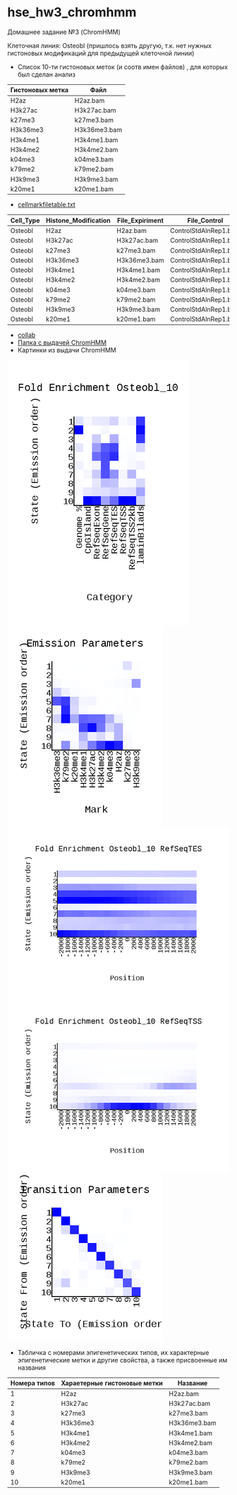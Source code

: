 # hse_hw3_chromhmm
Домашнее задание №3 (ChromHMM)

Клеточная линия: Osteobl (пришлось взять другую, т.к. нет нужных гистоновых модификаций для предыдущей клеточной линии)

- Список 10-ти гистоновых меток (и соотв имен файлов) , для которых был сделан анализ


| Гистоновых метка     | Файл           |
|----------------------|----------------|
| H2az                 | H2az.bam       |
| H3k27ac              | H3k27ac.bam    |
| k27me3               | k27me3.bam     |
| H3k36me3             | H3k36me3.bam   |
| H3k4me1              | H3k4me1.bam    |
| H3k4me2              | H3k4me2.bam    |
| k04me3               | k04me3.bam     |
| k79me2               | k79me2.bam     |
| H3k9me3              | H3k9me3.bam    |
| k20me1               | k20me1.bam     |


- [cellmarkfiletable.txt](https://github.com/dreamer1978/hse_hw3_chromhmm/blob/main/cellmarkfiletable.txt)


| Cell_Type | Histone_Modification | File_Expiriment| File_Control           |
|-----------|----------------------|----------------|------------------------|
| Osteobl   | H2az                 | H2az.bam       | ControlStdAlnRep1.bam  |
| Osteobl   | H3k27ac              | H3k27ac.bam    | ControlStdAlnRep1.bam  |
| Osteobl   | k27me3               | k27me3.bam     | ControlStdAlnRep1.bam  |
| Osteobl   | H3k36me3             | H3k36me3.bam   | ControlStdAlnRep1.bam  |
| Osteobl   | H3k4me1              | H3k4me1.bam    | ControlStdAlnRep1.bam  |
| Osteobl   | H3k4me2              | H3k4me2.bam    | ControlStdAlnRep1.bam  |
| Osteobl   | k04me3               | k04me3.bam     | ControlStdAlnRep1.bam  |
| Osteobl   | k79me2               | k79me2.bam     | ControlStdAlnRep1.bam  |
| Osteobl   | H3k9me3              | H3k9me3.bam    | ControlStdAlnRep1.bam  |
| Osteobl   | k20me1               | k20me1.bam     | ControlStdAlnRep1.bam  |



- [collab](https://colab.research.google.com/drive/1RRmLmctNgsXx4Te7RhVgopuA45RzQnop?usp=sharing)
- [Папка с выдачей ChromHMM](https://github.com/dreamer1978/hse_hw3_chromhmm/tree/main/Output)
- Картинки из выдачи ChromHMM

![Screenshot](Output/Osteobl_10_overlap.png)
![Screenshot](Output/emissions_10.png)
![Screenshot](Output/Osteobl_10_RefSeqTES_neighborhood.png)
![Screenshot](Output/Osteobl_10_RefSeqTSS_neighborhood.png)
![Screenshot](Output/transitions_10.png)

- Табличка с номерами эпигенетических типов, их характерные эпигенетические метки и другие свойства, а также присвоенные им названия

| Номера типов   | Хараетерные гистоновые метки     | Название           |
|----------------|----------------------------------|--------------------|
|1               | H2az                             | H2az.bam           |
|2               | H3k27ac                          | H3k27ac.bam        |
|3               | k27me3                           | k27me3.bam         |
|4               | H3k36me3                         | H3k36me3.bam       |
|5               | H3k4me1                          | H3k4me1.bam        |
|6               | H3k4me2                          | H3k4me2.bam        |
|7               | k04me3                           | k04me3.bam         |
|8               | k79me2                           | k79me2.bam         |
|9               | H3k9me3                          | H3k9me3.bam        |
|10              | k20me1                           | k20me1.bam         |



